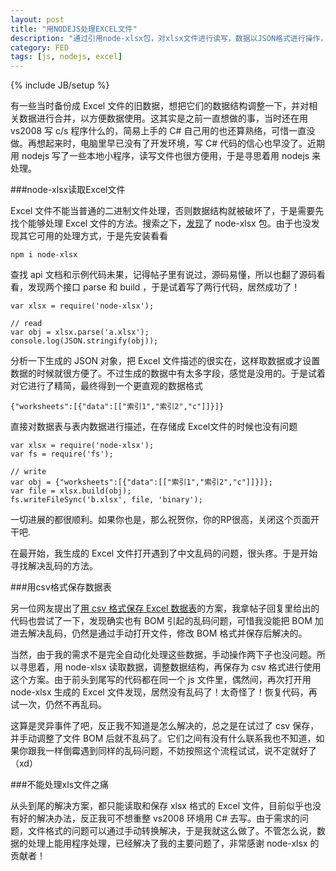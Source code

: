```yaml
---
layout: post
title: "用NODEJS处理EXCEL文件"
description: "通过引用node-xlsx包，对xlsx文件进行读写，数据以JSON格式进行操作，包含从工作簿到工作表的描述。目前还不能处理xls文件。"
category: FED
tags: [js, nodejs, excel]
---
```

{% include JB/setup %}

有一些当时备份成 Excel 文件的旧数据，想把它们的数据结构调整一下，并对相关数据进行合并，以方便数据使用。这其实是之前一直想做的事，当时还在用 vs2008 写 c/s 程序什么的，简易上手的 C# 自己用的也还算熟络，可惜一直没做。再想起来时，电脑里早已没有了开发环境，写 C# 代码的信心也早没了。近期用 nodejs 写了一些本地小程序，读写文件也很方便用，于是寻思着用 nodejs 来处理。


###node-xlsx读取Excel文件

Excel 文件不能当普通的二进制文件处理，否则数据结构就被破坏了，于是需要先找个能够处理 Excel 文件的方法。搜索之下，[发现](http://cnodejs.org/topic/50b5a0b2637ffa415506a8c2#51fde51544e76d216ad97ec1)了 node-xlsx 包。由于也没发现其它可用的处理方式，于是先安装看看

<?prettify lang=bash linenums=true?>
	npm i node-xlsx

查找 api 文档和示例代码未果，记得帖子里有说过，源码易懂，所以也翻了源码看看，发现两个接口 parse 和 build ，于是试着写了两行代码，居然成功了！

<?prettify lang=js linenums=true?>
	var xlsx = require('node-xlsx');

	// read
	var obj = xlsx.parse('a.xlsx');
	console.log(JSON.stringify(obj));

分析一下生成的 JSON 对象，把 Excel 文件描述的很实在，这样取数据或才设置数据的时候就很方便了。不过生成的数据中有太多字段，感觉是没用的。于是试着对它进行了精简，最终得到一个更直观的数据格式

<?prettify lang=js linenums=true?>
	{"worksheets":[{"data":[["索引1","索引2","c"]]}]}

直接对数据表与表内数据进行描述，在存储成 Excel文件的时候也没有问题

<?prettify lang=js linenums=true?>
	var xlsx = require('node-xlsx');
	var fs = require('fs');

	// write
	var obj = {"worksheets":[{"data":[["索引1","索引2","c"]]}]};
	var file = xlsx.build(obj);
	fs.writeFileSync('b.xlsx', file, 'binary');

一切进展的都很顺利。如果你也是，那么祝贺你，你的RP很高，关闭这个页面开干吧.

在最开始，我生成的 Excel 文件打开遇到了中文乱码的问题，很头疼。于是开始寻找解决乱码的方法。


###用csv格式保存数据表

另一位网友提出了[用 csv 格式保存 Excel 数据表](http://cnodejs.org/topic/516e0ab46d382773067a5473)的方案，我拿帖子回复里给出的代码也尝试了一下，发现确实也有 BOM 引起的乱码问题，可惜我没能把 BOM 加进去解决乱码，仍然是通过手动打开文件，修改 BOM 格式并保存后解决的。

当然，由于我的需求不是完全自动化处理这些数据，手动操作两下子也没问题。所以寻思着，用 node-xlsx 读取数据，调整数据结构，再保存为 csv 格式进行使用这个方案。由于前头到尾写的代码都在同一个 js 文件里，偶然间，再次打开用 node-xlsx 生成的 Excel 文件发现，居然没有乱码了！太奇怪了！恢复代码，再试一次，仍然不再乱码。

这算是灵异事件了吧，反正我不知道是怎么解决的，总之是在试过了 csv 保存，并手动调整了文件 BOM 后就不乱码了。它们之间有没有什么联系我也不知道，如果你跟我一样倒霉遇到同样的乱码问题，不妨按照这个流程试试，说不定就好了（xd）


###不能处理xls文件之痛

从头到尾的解决方案，都只能读取和保存 xlsx 格式的 Excel 文件，目前似乎也没有好的解决办法，反正我可不想重整 vs2008 环境用 C# 去写。由于需求的问题，文件格式的问题可以通过手动转换解决，于是我就这么做了。不管怎么说，数据的处理上能用程序处理，已经解决了我的主要问题了，非常感谢 node-xlsx 的贡献者！


